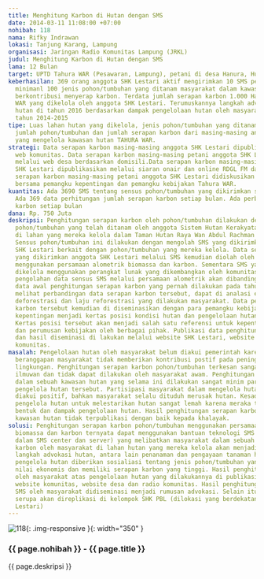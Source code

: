 ```yaml
---
title: Menghitung Karbon di Hutan dengan SMS
date: 2014-03-11 11:08:00 +07:00
nohibah: 118
nama: Rifky Indrawan
lokasi: Tanjung Karang, Lampung
organisasi: Jaringan Radio Komunitas Lampung (JRKL)
judul: Menghitung Karbon di Hutan dengan SMS
lama: 12 Bulan
target: UPTD Tahura WAR (Pesawaran, Lampung), petani di desa Hanura, Hurun dan Cilimus
keberhasilan: 369 orang anggota SHK Lestari aktif mengirimkan 10 SMS perminggu. Terdata
  minimanl 100 jenis pohon/tumbuhan yang ditanam masyarakat dalam kawasan hutan yang
  berkontribusi menyerap karbon. Terdata jumlah serapan karbon 1.000 Ha lahan Tahura
  WAR yang dikelola oleh anggota SHK Lestari. Terumuskannya langkah advokasi pengelolaan
  hutan di tahun 2016 berdasarkan dampak pengelolaan hutan oleh masyarakat sepanjang
  tahun 2014-2015
tipe: Luas lahan hutan yang dikelola, jenis pohon/tumbuhan yang ditanam di hutan,
  jumlah pohon/tumbuhan dan jumlah serapan karbon dari masing-masing anggota SHK Lestari
  yang mengelola kawasan hutan TAHURA WAR.
strategi: Data serapan karbon masing-masing anggota SHK Lestari dipublikasikan melalui
  web komunitas. Data serapan karbon masing-masing petani anggota SHK Lestari dipublikasikan
  melalui web desa berdasarkan domisili.Data serapan karbon masing-masing petani anggota
  SHK Lestari dipublikasikan melalui siaran onair dan online RDGL FM dan JRKL. Data
  serapan karbon masing-masing petani anggota SHK Lestari didiskusikan melalui pertemuan-pertemuan
  bersama pemangku kepentingan dan pemangku kebijakan Tahura WAR.
kuantitas: Ada 3690 SMS tentang sensus pohon/tumbuhan yang dikirimkan setiap minggu.
  Ada 369 data perhitungan jumlah serapan karbon setiap bulan. Ada perbandingan serapan
  karbon setiap bulan
dana: Rp. 750 Juta
deskripsi: Penghitungan serapan karbon oleh pohon/tumbuhan dilakukan dengan cara mensensus
  pohon/tumbuhan yang telah ditanam oleh anggota Sistem Hutan Kerakyatan (SHK) Lestari
  di lahan yang mereka kelola dalam Taman Hutan Raya Wan Abdul Rachman (Tahura WAR).
  Sensus pohon/tumbuhan ini dilakukan dengan mengolah SMS yang dikirimkan anggota
  SHK Lestari berkait dengan pohon/tumbuhan yang mereka kelola. Data sensus pohon/tumbuhan
  yang dikirimkan anggota SHK Lestari melalui SMS kemudian diolah oleh komputer server
  menggunakan persamaan alometrik biomassa dan karbon. Sementara SMS yang masuk akan
  dikelola menggunakan perangkat lunak yang dikembangkan oleh komunitas MK-160. Keluaran
  pengolahan data sensus SMS melalui persamaan alometrik akan dibandingkan dengan
  data awal penghitungan serapan karbon yang pernah dilakukan pada tahun 2010. Dengan
  melihat perbandingan data serapan karbon tersebut, dapat di analasi estimasi laju
  deforestrasi dan laju reforestrasi yang dilakukan masyarakat. Data penghitungan
  karbon tersebut kemudian di diseminasikan dengan para pemangku kebijakan dan pemangku
  kepentingan menjadi kertas posisi kondisi hutan dan pengelolaan hutan berbasis masyarakat.
  Kertas posisi tersebut akan menjadi salah satu referensi untuk kepentingan advokasi
  dan perumusan kebijakan oleh berbagai pihak. Publikasi data penghitungan karbon
  dan hasil diseminasi di lakukan melalui website SHK Lestari, website Desa, dan radio
  komunitas.
masalah: Pengelolaan hutan oleh masyarakat belum diakui pemerintah karena pemerintah
  beranggapan masyarakat tidak memberikan kontribusi postif pada peningkatan kualitas
  lingkungan. Penghitungan serapan karbon pohon/tumbuhan terkesan sangat rumit, didominasi
  ilmuwan dan tidak dapat dilakukan oleh masyarakat awam. Penghitungan serapan karbon
  dalam sebuah kawasan hutan yang selama ini dilakukan sangat minim partisipasi masyarakat
  pengelola hutan tersebut. Partisipasi masyarakat dalam mengelola hutan tidak pernah
  diakui positif, bahkan masyarakat selalu dituduh merusak hutan. Kesadaran masyarakat
  pengelola hutan untuk melestarikan hutan sangat lemah karena meraka tidak menyadari
  bentuk dan dampak pengelolaan hutan. Hasil penghitungan serapan karbon dalam sebuah
  kawasan hutan tidak terpublikasi dengan baik kepada khalayak.
solusi: Penghitungan serapan karbon pohon/tumbuhan menggunakan persamaan alometrik
  biomassa dan karbon ternyata dapat menggunakan bantuan teknologi SMS (terkelola
  dalam SMS center dan server) yang melibatkan masyarakat dalam sebuah kawasan. Penghitungan
  karbon oleh masyarakat di lahan hutan yang mereka kelola akan menjadi tolok ukur
  langkah advokasi hutan, antara lain penanaman dan pengayaan tanaman hutan.Masyarakat
  pengelola hutan diberikan sosialiasi tentang jenis pohon/tumbuhan yang memiliki
  nilai ekonomis dan memiliki serapan karbon yang tinggi. Hasil penghitungan karbon
  oleh masyarakat atas pengelolaan hutan yang dilakukannya di publikasikan melalui
  website komunitas, website desa dan radio komunitas. Hasil penghitungan karbon melalui
  SMS oleh masyarakat didiseminasi menjadi rumusan advokasi. Selain itu, kegiatan
  serupa akan direplikasi di kelompok SHK PBL (dilokasi yang berdekatan dengan SHK
  Lestari)
---
```


![118](/static/img/hibahcms/118.png){: .img-responsive }{: width="350" }

### {{ page.nohibah }} - {{ page.title }}

{{ page.deskripsi }}
